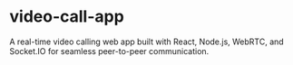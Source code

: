 # video-call-app
A real-time video calling web app built with React, Node.js, WebRTC, and Socket.IO for seamless peer-to-peer communication.
